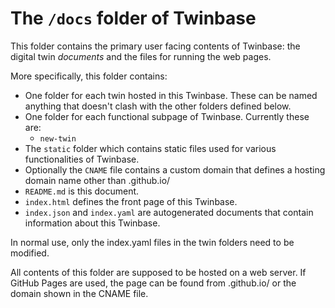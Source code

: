 # The `/docs` folder of Twinbase

This folder contains the primary user facing contents of Twinbase: the digital twin _documents_ and the files for running the web pages.

More specifically, this folder contains:
- One folder for each twin hosted in this Twinbase. These can be named anything that doesn't clash with the other folders defined below.
- One folder for each functional subpage of Twinbase. Currently these are:
  - `new-twin`
- The `static` folder which contains static files used for various functionalities of Twinbase.
- Optionally the `CNAME` file contains a custom domain that defines a hosting domain name other than <username>.github.io/<repo name>
- `README.md` is this document.
- `index.html` defines the front page of this Twinbase.
- `index.json` and `index.yaml` are autogenerated documents that contain information about this Twinbase.

In normal use, only the index.yaml files in the twin folders need to be modified.

All contents of this folder are supposed to be hosted on a web server.
If GitHub Pages are used, the page can be found from <username>.github.io/<repo name> or the domain shown in the CNAME file.
